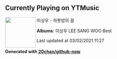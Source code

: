 ## Currently Playing on YTMusic

[<img align="left" width="100" src="https://lh3.googleusercontent.com/p_jV3_lS4bZQSIl-ucuL8faT00MZRYpPhjPR7FOB7-MWMKC_iNbjquSlNG48hm_BzklDF8LkDHXRT4DyHA">](https://music.youtube.com/watch?v=2g2FwTQ8GDM)

이상우 - 하룻밤의 꿈

**Albums**: 이상우 LEE SANG WOO Best

Last updated at 03/02/2021 11:27

#### Generated with [20chan/github-now](https://github.com/20chan/github-now)


<!--
**20chan/20chan** is a ✨ _special_ ✨ repository because its `README.md` (this file) appears on your GitHub profile.

Here are some ideas to get you started:

- 🔭 I’m currently working on ...
- 🌱 I’m currently learning ...
- 👯 I’m looking to collaborate on ...
- 🤔 I’m looking for help with ...
- 💬 Ask me about ...
- 📫 How to reach me: ...
- 😄 Pronouns: ...
- ⚡ Fun fact: ...
-->
